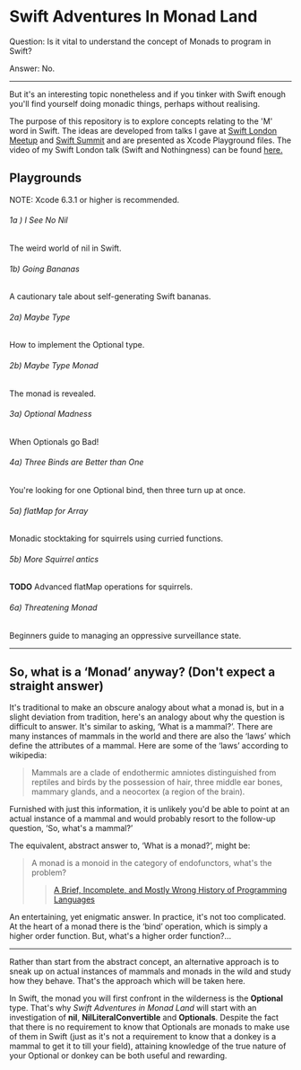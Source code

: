 Swift Adventures In Monad Land
========

Question: Is it vital to understand the concept of Monads to program in Swift?

Answer: No.

* * *

But it's an interesting topic nonetheless and if you tinker with Swift enough you'll find yourself doing monadic things, perhaps without realising.

The purpose of this repository is to explore concepts relating to the 'M' word in Swift. The ideas are developed from talks I gave at [Swift London Meetup](http://www.meetup.com/swiftlondon/) and [Swift Summit](https://www.swiftsummit.com) and are presented as Xcode Playground files. The video of my Swift London talk (Swift and Nothingness) can be found [here.](https://skillsmatter.com/skillscasts/6203-swift-and-nothingness)

Playgrounds
---

NOTE: Xcode 6.3.1 or higher is recommended.

###### 1a ) I See No Nil

The weird world of nil in Swift.

###### 1b) Going Bananas

A cautionary tale about self-generating Swift bananas.

###### 2a) Maybe Type

How to implement the Optional type.

###### 2b) Maybe Type Monad

The monad is revealed.

###### 3a) Optional Madness

When Optionals go Bad!

###### 4a) Three Binds are Better than One

You're looking for one Optional bind, then three turn up at once.

###### 5a) flatMap for Array

Monadic stocktaking for squirrels using curried functions.

###### 5b) More Squirrel antics

**TODO** Advanced flatMap operations for squirrels.

###### 6a) Threatening Monad

Beginners guide to managing an oppressive surveillance state.

* * *

So, what is a ‘Monad’ anyway? (Don't expect a straight answer)
---

It's traditional to make an obscure analogy about what a monad is, but in a slight deviation from tradition, here's an analogy about why the question is difficult to answer. It's similar to asking, ‘What is a mammal?’. There are many instances of mammals in the world and there are also the ‘laws’ which define the attributes of a mammal. Here are some of the ‘laws’ according to wikipedia:

> Mammals are a clade of endothermic amniotes distinguished from reptiles and birds by the possession of hair, three middle ear bones, mammary glands, and a neocortex (a region of the brain).

Furnished with just this information, it is unlikely you'd be able to point at an actual instance of a mammal and would probably resort to the follow-up question, ‘So, what's a mammal?’

The equivalent, abstract answer to, ‘What is a monad?’, might be:

> A monad is a monoid in the category of endofunctors, what's the problem?
>
>> [A Brief, Incomplete, and Mostly Wrong History of Programming Languages](http://james-iry.blogspot.co.uk/2009/05/brief-incomplete-and-mostly-wrong.html)

An entertaining, yet enigmatic answer. In practice, it's not too complicated. At the heart of a monad there is the ‘bind’ operation, which is simply a higher order function. But, what's a higher order function?…

* * *

Rather than start from the abstract concept, an alternative approach is to sneak up on actual instances of mammals and monads in the wild and study how they behave. That's the approach which will be taken here.

In Swift, the monad you will first confront in the wilderness is the **Optional** type. That's why *Swift Adventures in Monad Land* will start with an investigation of **nil**, **NilLiteralConvertible** and **Optionals**. Despite the fact that there is no requirement to know that Optionals are monads to make use of them in Swift (just as it's not a requirement to know that a donkey is a mammal to get it to till your field), attaining knowledge of the true nature of your Optional or donkey can be both useful and rewarding.
